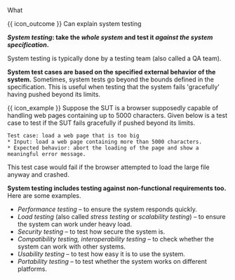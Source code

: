 <span id="title">What</span>

<span id="prereqs"></span>

<span id="outcomes">{{ icon_outcome }} Can explain system testing</span>

<div id="body">

**_System testing_: take the _whole system_ and test it _against the system specification_.**

System testing is typically done by a testing team (also called a QA team).

**System test cases are based on the specified external behavior of the system.** Sometimes, system tests go beyond the bounds defined in the specification. This is useful when testing that the system fails 'gracefully' having pushed beyond its limits.

<box>

{{ icon_example }} Suppose the SUT is a browser supposedly capable of handling web pages containing up to 5000 characters. Given below is a test case to test if the SUT fails gracefully if pushed beyond its limits. 

```
Test case: load a web page that is too big
* Input: load a web page containing more than 5000 characters. 
* Expected behavior: abort the loading of the page and show a meaningful error message. 
```

This test case would fail if the browser attempted to load the large file anyway and crashed.

</box>

**System testing includes testing against non-functional requirements too.** Here are some examples.

* _Performance testing_ –  to ensure the system responds quickly.
* _Load testing_ (also called _stress testing_ or _scalability testing_) – to ensure the system can work under heavy load.
* _Security testing_ – to test how secure the system is.
* _Compatibility testing, interoperability testing_ – to check whether the system can work with other systems.
* _Usability testing_ – to test how easy it is to use the system.
* _Portability testing_ – to test whether the system works on different platforms.

</div>

<div id="extras">
</div>